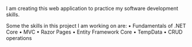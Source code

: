 I am creating this web application to practice my software development skills. 

Some the skills in this project I am working on are:
•	Fundamentals of .NET Core
•	MVC
•	Razor Pages
•	Entity Framework Core
•	TempData
•	CRUD operations
